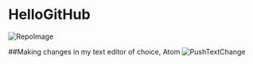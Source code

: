 # HelloGitHub
![RepoImage](https://i.imgur.com/p8VBiT7.png)  

##Making changes in my text editor of choice, Atom
![PushTextChange](https://i.imgur.com/IMQwA6Z.png)
